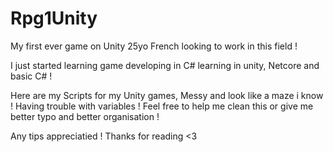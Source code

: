 # Rpg1Unity
My first ever game on Unity
25yo French looking to work in this field !


I just started learning game developing in C# learning in unity, Netcore and basic C# ! 

Here are my Scripts for my Unity games, Messy and look like a maze i know ! Having trouble with variables !
Feel free to help me clean this or give me better typo and better organisation ! 

Any tips appreciatied ! 
Thanks for reading <3

